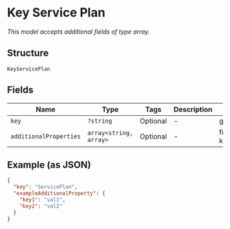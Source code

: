 
# Key Service Plan

*This model accepts additional fields of type array.*

## Structure

`KeyServicePlan`

## Fields

| Name | Type | Tags | Description | Getter | Setter |
|  --- | --- | --- | --- | --- | --- |
| `key` | `?string` | Optional | - | getKey(): ?string | setKey(?string key): void |
| `additionalProperties` | `array<string, array>` | Optional | - | findAdditionalProperty(string key): array | additionalProperty(string key, array value): void |

## Example (as JSON)

```json
{
  "key": "ServicePlan",
  "exampleAdditionalProperty": {
    "key1": "val1",
    "key2": "val2"
  }
}
```

